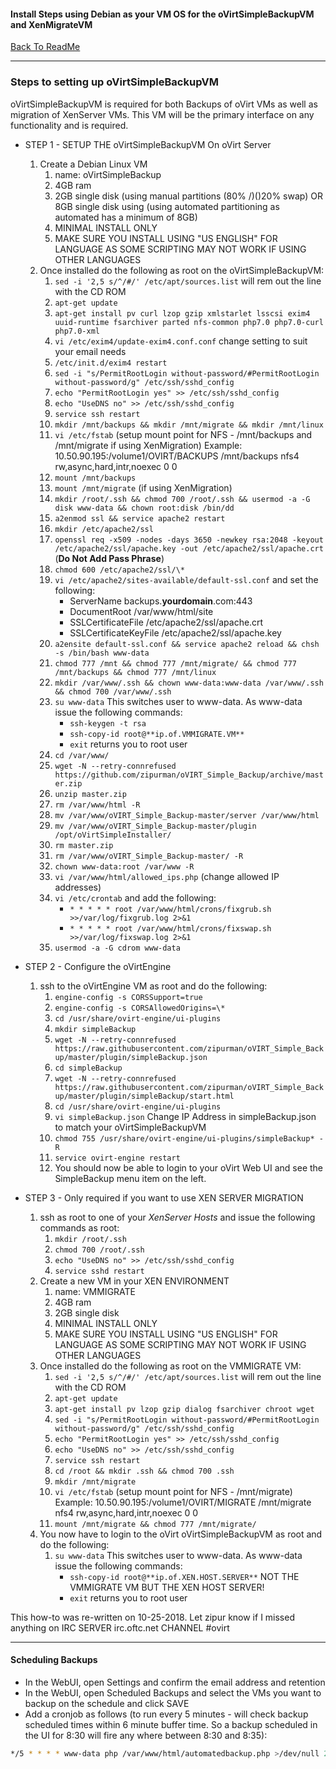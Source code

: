 #### Install Steps using Debian as your VM OS for the oVirtSimpleBackupVM and XenMigrateVM
 
 [Back To ReadMe](https://github.com/zipurman/oVIRT_Simple_Backup/)
 
 

---

### Steps to setting up oVirtSimpleBackupVM 

oVirtSimpleBackupVM is required for both Backups of oVirt VMs as well as migration of XenServer VMs. This VM will be the primary interface on any functionality and is required.

* STEP 1 - SETUP THE oVirtSimpleBackupVM On oVirt Server
    1. Create a Debian Linux VM
        1. name: oVirtSimpleBackup
        2. 4GB ram
        3. 2GB single disk (using manual partitions (80% /)()20% swap) OR 8GB single disk using (using automated partitioning as automated has a minimum of 8GB)
        4. MINIMAL INSTALL ONLY
        5. MAKE SURE YOU INSTALL USING "US ENGLISH" FOR LANGUAGE AS SOME SCRIPTING MAY NOT WORK IF USING OTHER LANGUAGES
    2. Once installed do the following as root on the oVirtSimpleBackupVM:
        1. ``sed -i '2,5 s/^/#/' /etc/apt/sources.list`` will rem out the line with the CD ROM
        2. ``apt-get update``
        3. ``apt-get install pv curl lzop gzip xmlstarlet lsscsi exim4 uuid-runtime fsarchiver parted nfs-common php7.0 php7.0-curl php7.0-xml``
        4. ``vi /etc/exim4/update-exim4.conf.conf`` change setting to suit your email needs
        5. ``/etc/init.d/exim4 restart``
        6. ``sed -i "s/PermitRootLogin without-password/#PermitRootLogin without-password/g" /etc/ssh/sshd_config`` 
        7. ``echo "PermitRootLogin yes" >> /etc/ssh/sshd_config``
        8. ``echo "UseDNS no" >> /etc/ssh/sshd_config``
        9. ``service ssh restart``
        10. ``mkdir /mnt/backups && mkdir /mnt/migrate && mkdir /mnt/linux``
        11. ``vi /etc/fstab`` (setup mount point for NFS - /mnt/backups and /mnt/migrate if using XenMigration) Example: 10.50.90.195:/volume1/OVIRT/BACKUPS /mnt/backups nfs4 rw,async,hard,intr,noexec 0 0
        12. ``mount /mnt/backups``
        13. ``mount /mnt/migrate`` (if using XenMigration)
        14. ``mkdir /root/.ssh && chmod 700 /root/.ssh && usermod -a -G disk www-data && chown root:disk /bin/dd``
        15. ``a2enmod ssl && service apache2 restart``
        16. ``mkdir /etc/apache2/ssl``
        17. ``openssl req -x509 -nodes -days 3650 -newkey rsa:2048 -keyout /etc/apache2/ssl/apache.key -out /etc/apache2/ssl/apache.crt`` (**Do Not Add Pass Phrase**)
        18. ``chmod 600 /etc/apache2/ssl/\*``
        19. ``vi /etc/apache2/sites-available/default-ssl.conf`` and set the following:
            *  ServerName backups.**yourdomain**.com:443
            *  DocumentRoot /var/www/html/site
            *  SSLCertificateFile /etc/apache2/ssl/apache.crt
            *  SSLCertificateKeyFile /etc/apache2/ssl/apache.key
        20. ``a2ensite default-ssl.conf && service apache2 reload && chsh -s /bin/bash www-data``
        21. ``chmod 777 /mnt && chmod 777 /mnt/migrate/ && chmod 777 /mnt/backups && chmod 777 /mnt/linux``
        22. ``mkdir /var/www/.ssh && chown www-data:www-data /var/www/.ssh && chmod 700 /var/www/.ssh``
        23. ``su www-data`` This switches user to www-data. As www-data issue the following commands:
            * ``ssh-keygen -t rsa``
            * ``ssh-copy-id root@**ip.of.VMMIGRATE.VM**``
            * ``exit`` returns you to root user
        24. ``cd /var/www/``
        25. ``wget -N --retry-connrefused https://github.com/zipurman/oVIRT_Simple_Backup/archive/master.zip``
        26. ``unzip master.zip``
        27. ``rm /var/www/html -R``
        28. ``mv /var/www/oVIRT_Simple_Backup-master/server /var/www/html``
        29. ``mv /var/www/oVIRT_Simple_Backup-master/plugin /opt/oVirtSimpleInstaller/``
        30. ``rm master.zip``
        31. ``rm /var/www/oVIRT_Simple_Backup-master/ -R``
        32. ``chown www-data:root /var/www -R``
        33. ``vi /var/www/html/allowed_ips.php`` (change allowed IP addresses)
        34. ``vi /etc/crontab`` and add the following:
            * ``* * * * * root /var/www/html/crons/fixgrub.sh >>/var/log/fixgrub.log 2>&1``
            * ``* * * * * root /var/www/html/crons/fixswap.sh >>/var/log/fixswap.log 2>&1``
        35. ``usermod -a -G cdrom www-data``
 
        
* STEP 2 - Configure the oVirtEngine
    1. ssh to the oVirtEngine VM as root and do the following:
        1. ``engine-config -s CORSSupport=true``
        2. ``engine-config -s CORSAllowedOrigins=\*``
        3. ``cd /usr/share/ovirt-engine/ui-plugins``
        4. ``mkdir simpleBackup``
        5. ``wget -N --retry-connrefused https://raw.githubusercontent.com/zipurman/oVIRT_Simple_Backup/master/plugin/simpleBackup.json``
        6. ``cd simpleBackup``
        7. ``wget -N --retry-connrefused https://raw.githubusercontent.com/zipurman/oVIRT_Simple_Backup/master/plugin/simpleBackup/start.html``
        8. ``cd /usr/share/ovirt-engine/ui-plugins``
        9. ``vi simpleBackup.json`` Change IP Address in simpleBackup.json to match your oVirtSimpleBackupVM
        10. ``chmod 755 /usr/share/ovirt-engine/ui-plugins/simpleBackup* -R``
        11. ``service ovirt-engine restart``
        12. You should now be able to login to your oVirt Web UI and see the SimpleBackup menu item on the left.


* STEP 3 - Only required if you want to use XEN SERVER MIGRATION
    1. ssh as root to one of your *XenServer Hosts* and issue the following commands as root:
        1. ``mkdir /root/.ssh``
        2. ``chmod 700 /root/.ssh``
        3. ``echo "UseDNS no" >> /etc/ssh/sshd_config``
        4. ``service sshd restart``
    2. Create a new VM in your XEN ENVIRONMENT
        1. name: VMMIGRATE
        2. 4GB ram
        3. 2GB single disk
        4. MINIMAL INSTALL ONLY
        5. MAKE SURE YOU INSTALL USING "US ENGLISH" FOR LANGUAGE AS SOME SCRIPTING MAY NOT WORK IF USING OTHER LANGUAGES
    3. Once installed do the following as root on the VMMIGRATE VM:
        1. ``sed -i '2,5 s/^/#/' /etc/apt/sources.list`` will rem out the line with the CD ROM
        2. ``apt-get update``
        3. ``apt-get install pv lzop gzip dialog fsarchiver chroot wget``
        4. ``sed -i "s/PermitRootLogin without-password/#PermitRootLogin without-password/g" /etc/ssh/sshd_config`` 
        5. ``echo "PermitRootLogin yes" >> /etc/ssh/sshd_config``
        6. ``echo "UseDNS no" >> /etc/ssh/sshd_config``
        7. ``service ssh restart``
        8. ``cd /root && mkdir .ssh && chmod 700 .ssh``
        9. ``mkdir /mnt/migrate``
        10. ``vi /etc/fstab`` (setup mount point for NFS - /mnt/migrate) Example: 10.50.90.195:/volume1/OVIRT/MIGRATE /mnt/migrate nfs4 rw,async,hard,intr,noexec 0 0
        11. ``mount /mnt/migrate && chmod 777 /mnt/migrate/``
    4. You now have to login to the oVirt oVirtSimpleBackupVM as root and do the following:
        1. ``su www-data`` This switches user to www-data. As www-data issue the following commands:
            * ``ssh-copy-id root@**ip.of.XEN.HOST.SERVER**`` NOT THE VMMIGRATE VM BUT THE XEN HOST SERVER!
            * ``exit`` returns you to root user
 

This how-to was re-written on 10-25-2018. Let zipur know if I missed anything on IRC SERVER irc.oftc.net CHANNEL #ovirt

---

#### Scheduling Backups

*  In the WebUI, open Settings and confirm the email address and retention
*  In the WebUI, open Scheduled Backups and select the VMs you want to backup on the schedule and click SAVE
*  Add a cronjob as follows (to run every 5 minutes - will check backup scheduled times within 6 minute buffer time. So a backup scheduled in the UI for 8:30 will fire any where between 8:30 and 8:35):
```bash
*/5 * * * * www-data php /var/www/html/automatedbackup.php >/dev/null 2>&1
```
